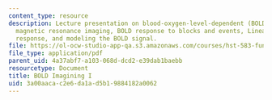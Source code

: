 ```yaml
---
content_type: resource
description: Lecture presentation on blood-oxygen-level-dependent (BOLD) functional
  magnetic resonance imaging, BOLD response to blocks and events, Linearity of BOLD
  response, and modeling the BOLD signal.
file: https://ol-ocw-studio-app-qa.s3.amazonaws.com/courses/hst-583-functional-magnetic-resonance-imaging-data-acquisition-and-analysis-fall-2008/3a00aacac2e6da1ad5b19884182a0062_1015_bol_physl3.pdf
file_type: application/pdf
parent_uid: 4a37abf7-a103-068d-dcd2-e39dab1baebb
resourcetype: Document
title: BOLD Imagining I
uid: 3a00aaca-c2e6-da1a-d5b1-9884182a0062
---
```

